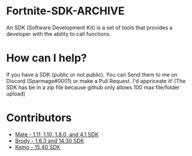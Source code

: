 # Fortnite-SDK-ARCHIVE
An SDK (Software Development Kit) is a set of tools that provides a developer with the ability to call functions.
# How can I help?
If you have a SDK (public or not public). You can Send them to me on Discord (Sparmage#0001) or make a Pull Request. I'd appriceate it! (The SDK has be in a zip file because github only allows 100 max file/folder upload)

# Contributors
- [Mate - 1.11, 1.10, 1.8.0, and 4.1 SDK](https://github.com/McMistrzYT)
- [Brody - 1.6.3 and 14.30 SDK](https://github.com/brodyhello)
- [Kemo - 15.40 SDK](https://github.com/kem0o)

